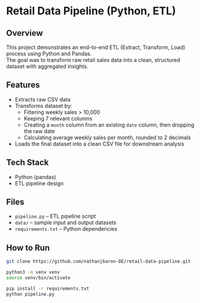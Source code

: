 # Retail Data Pipeline (Python, ETL)

## Overview
This project demonstrates an end-to-end ETL (Extract, Transform, Load) process using Python and Pandas.  
The goal was to transform raw retail sales data into a clean, structured dataset with aggregated insights.

## Features
- Extracts raw CSV data
- Transforms dataset by:
  - Filtering weekly sales > 10,000
  - Keeping 7 relevant columns
  - Creating a `month` column from an existing `date` column, then dropping the raw date
  - Calculating average weekly sales per month, rounded to 2 decimals
- Loads the final dataset into a clean CSV file for downstream analysis

## Tech Stack
- Python (pandas)
- ETL pipeline design

## Files
- `pipeline.py` – ETL pipeline script
- `data/` – sample input and output datasets
- `requirements.txt` – Python dependencies

## How to Run
```bash
git clone https://github.com/nathanjbaron-DE/retail-data-pipeline.git

python3 -m venv venv
source venv/bin/activate

pip install -r requirements.txt
python pipeline.py

